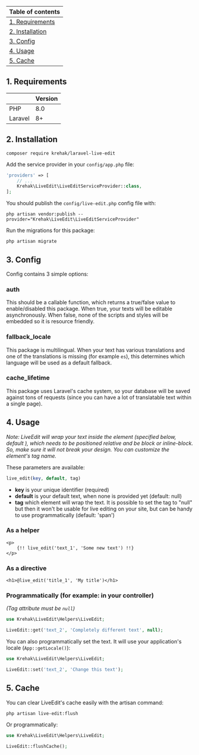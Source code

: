 | Table of contents |
|-----------------|
| [1. Requirements](#1-requirements) |
| [2. Installation](#2-installation) |
| [3. Config](#3-config) |
| [4. Usage](#4-usage) |
| [5. Cache](#5-cache) |

## 1. Requirements
| | Version |
|---|---|
| PHP | 8.0 |
| Laravel | 8+ |

## 2. Installation
```shell script
composer require krehak/laravel-live-edit
```

Add the service provider in your `config/app.php` file:
```php
'providers' => [
    // ...
    Krehak\LiveEdit\LiveEditServiceProvider::class,
];
```

You should publish the `config/live-edit.php` config file with:
```shell script
php artisan vendor:publish --provider="Krehak\LiveEdit\LiveEditServiceProvider"
```

Run the migrations for this package:
```shell script
php artisan migrate
```

## 3. Config
Config contains 3 simple options:

### auth
This should be a callable function, which returns a true/false value to enable/disabled this package. When true, your texts will be editable asynchronously. When false, none of the scripts and styles will be embedded so it is resource friendly.

### fallback_locale
This package is multilingual. When your text has various translations and one of the translations is missing (for example `es`), this determines which language will be used as a default fallback.

### cache_lifetime
This package uses Laravel's cache system, so your database will be saved against tons of requests (since you can have a lot of translatable text within a single page).

## 4. Usage
_Note: LiveEdit will wrap your text inside the element (specified below, default <span>), which needs to be positioned relative and be block or inline-block. So, make sure it will not break your design. You can customize the element's tag name._

These parameters are available:
```php
live_edit(key, default, tag)
```
- **key** is your unique identifier (required)
- **default** is your default text, when none is provided yet (default: null)
- **tag** which element will wrap the text. It is possible to set the tag to "null" but then it won't be usable for live editing on your site, but can be handy to use programmatically (default: 'span')

### As a helper
```blade
<p>
    {!! live_edit('text_1', 'Some new text') !!}
</p>
```

### As a directive
```blade
<h1>@live_edit('title_1', 'My title')</h1>
```

### Programmatically (for example: in your controller)
_(Tag attribute must be `null`)_

```php
use Krehak\LiveEdit\Helpers\LiveEdit;

LiveEdit::get('text_2', 'Completely different text', null);
```

You can also programmatically set the text. It will use your application's locale (`App::getLocale()`):
```php
use Krehak\LiveEdit\Helpers\LiveEdit;

LiveEdit::set('text_2', 'Change this text');
```

## 5. Cache
You can clear LiveEdit's cache easily with the artisan command:
```shell script
php artisan live-edit:flush
```

Or programmatically:
```php
use Krehak\LiveEdit\Helpers\LiveEdit;

LiveEdit::flushCache();
```
